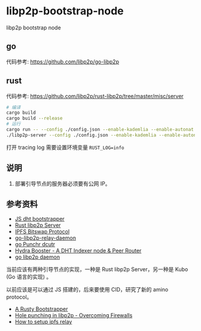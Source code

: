 # libp2p-bootstrap-node

libp2p bootstrap node

## go

代码参考: <https://github.com/libp2p/go-libp2p>

## rust

代码参考: <https://github.com/libp2p/rust-libp2p/tree/master/misc/server>

```bash
# 编译
cargo build
cargo build --release
# 运行
cargo run -- --config ./config.json --enable-kademlia --enable-autonat
./libp2p-server --config ./config.json --enable-kademlia --enable-autonat
```

打开 tracing log 需要设置环境变量 `RUST_LOG=info`

## 说明

1. 部署引导节点的服务器必须要有公网 IP。

## 参考资料

- [JS dht bootstrapper](https://github.com/libp2p/js-libp2p-amino-dht-bootstrapper)
- [Rust libp2p Server](https://github.com/libp2p/rust-libp2p/tree/master/misc/server)
- [IPFS Bitswap Protocol](https://specs.ipfs.tech/bitswap-protocol/)
- [go-libp2p-relay-daemon](https://github.com/libp2p/go-libp2p-relay-daemon)
- [go Punchr dcutr](https://github.com/libp2p/punchr)
- [Hydra Booster - A DHT Indexer node & Peer Router](https://github.com/libp2p/hydra-booster)
- [go libp2p daemon](https://github.com/libp2p/go-libp2p-daemon)

当前应该有两种引导节点的实现，一种是 Rust libp2p Server，另一种是 Kubo (Go 语言的实现) 。

以前应该是可以通过 JS 搭建的，后来要使用 CID，研究了新的 amino protocol。

- [A Rusty Bootstrapper](https://blog.ipfs.tech/2023-rust-libp2p-based-ipfs-bootstrap-node/)
- [Hole punching in libp2p - Overcoming Firewalls](https://blog.ipfs.tech/2022-01-20-libp2p-hole-punching/)
- [How to setup ipfs relay](https://discuss.ipfs.tech/t/how-to-setup-v1-relay-in-the-new-config/14019?page=2)

